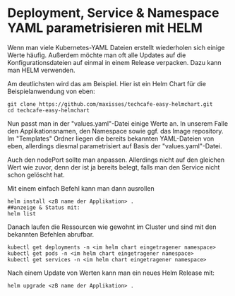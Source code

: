 # Deployment, Service & Namespace YAML parametrisieren mit HELM

Wenn man viele Kubernetes-YAML Dateien erstellt wiederholen sich einige Werte häufig. Außerdem möchte man oft alle Updates auf die Konfigurationsdateien auf einmal in einem Release verpacken. Dazu kann man HELM verwenden.

Am deutlichsten wird das am Beispiel. Hier ist ein Helm Chart für die Beispielanwendung von eben:

```text
git clone https://github.com/maxisses/techcafe-easy-helmchart.git
cd techcafe-easy-helmchart
```

Nun passt man in der "values.yaml"-Datei einige Werte an. In unserem Falle den Applikationsnamen, den Namespace sowie ggf. das Image repository. Im "Templates" Ordner liegen die bereits bekannten YAML-Dateien von eben, allerdings diesmal parametrisiert auf Basis der "values.yaml"-Datei.

Auch den nodePort sollte man anpassen. Allerdings nicht auf den gleichen Wert wie zuvor, denn der ist ja bereits belegt, falls man den Service nicht schon gelöscht hat.

Mit einem einfach Befehl kann man dann ausrollen

```text
helm install <zB name der Applikation> .
##anzeige & Status mit:
helm list
```

Danach laufen die Ressourcen wie gewohnt im Cluster und sind mit den bekannten Befehlen abrufbar.

```text
kubectl get deployments -n <im helm chart eingetragener namespace>
kubectl get pods -n <im helm chart eingetragener namespace>
kubectl get services -n <im helm chart eingetragener namespace>
```

Nach einem Update von Werten kann man ein neues Helm Release mit:

```text
helm upgrade <zB name der Applikation> .
```

